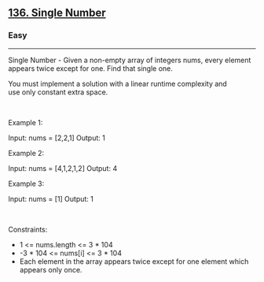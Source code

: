 <h2><a href="https://leetcode.com/problems/single-number/">136. Single Number</a></h2><h3>Easy</h3><hr>Single Number - Given a non-empty array of integers nums, every element appears twice except for one. Find that single one.

You must implement a solution with a linear runtime complexity and use only constant extra space.

 

Example 1:

Input: nums = [2,2,1]
Output: 1


Example 2:

Input: nums = [4,1,2,1,2]
Output: 4


Example 3:

Input: nums = [1]
Output: 1


 

Constraints:

 * 1 <= nums.length <= 3 * 104
 * -3 * 104 <= nums[i] <= 3 * 104
 * Each element in the array appears twice except for one element which appears only once.